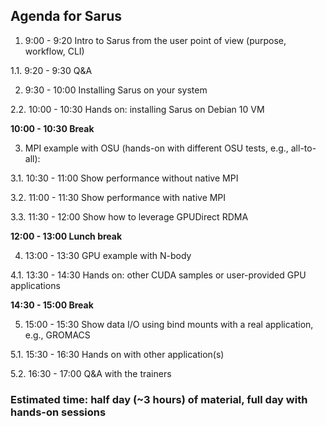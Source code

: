 ## Agenda for Sarus
1.   9:00 - 9:20 Intro to Sarus from the user point of view (purpose, workflow, CLI)

1.1. 9:20 - 9:30 Q&A

2.   9:30 - 10:00 Installing Sarus on your system

2.2. 10:00 - 10:30 Hands on: installing Sarus on Debian 10 VM   

**10:00 - 10:30 Break**

3.   MPI example with OSU (hands-on with different OSU tests, e.g., all-to-all):

3.1. 10:30 - 11:00 Show performance without native MPI

3.2. 11:00 - 11:30 Show performance with native MPI

3.3. 11:30 - 12:00 Show how to leverage GPUDirect RDMA

**12:00 - 13:00 Lunch break**

4.   13:00 - 13:30 GPU example with N-body

4.1. 13:30 - 14:30 Hands on: other CUDA samples or user-provided GPU applications

**14:30 - 15:00 Break**

5. 15:00 - 15:30 Show data I/O using bind mounts with a real application, e.g., GROMACS

5.1. 15:30 - 16:30 Hands on with other application(s)

5.2. 16:30 - 17:00 Q&A with the trainers

### Estimated time: half day (~3 hours) of material, full day with hands-on sessions
